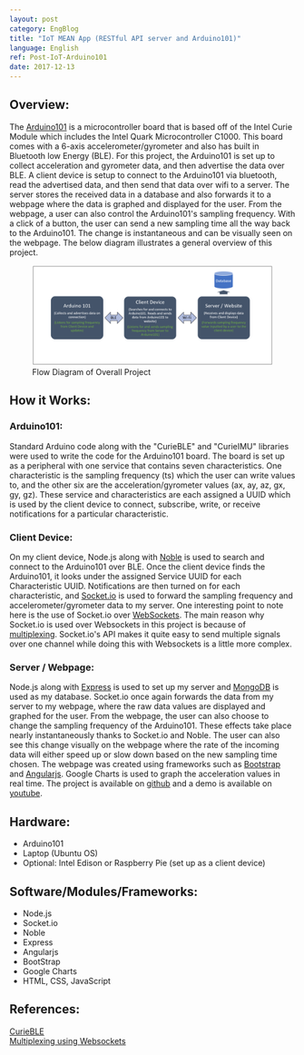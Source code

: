 ```yaml
---
layout: post
category: EngBlog
title: "IoT MEAN App (RESTful API server and Arduino101)"
language: English
ref: Post-IoT-Arduino101
date: 2017-12-13
---
```


## Overview:
The [Arduino101](https://store.arduino.cc/usa/arduino-101) is a microcontroller board that is based off of the Intel Curie Module which includes the Intel Quark Microcontroller C1000.  This board comes with a 6-axis accelerometer/gyrometer and also has built in Bluetooth low Energy (BLE).  For this project, the Arduino101 is set up to collect acceleration and gyrometer data, and then advertise the data over BLE.  A client device is setup to connect to the Arduino101 via bluetooth, read the advertised data, and then send that data over wifi to a server. The server stores the received data in a database and also forwards it to a webpage where the data is graphed and displayed for the user.  From the webpage, a user can also control the Arduino101's sampling frequency.  With a click of a button, the user can send a new sampling time all the way back to the Arduino101. The change is instantaneous and can be visually seen on the webpage. The below diagram illustrates a general overview of this project.

<div class="mb-3">
<figure>
  <img class="mx-auto d-block mb-3" style="width: 800px;" src="/assets/img/projects/arduino101/arduino101_diagram_db.png" alt="a101_diagram">
  <figcaption class="figure-caption text-center">Flow Diagram of Overall Project</figcaption>
</figure>
</div>

## How it Works:
### Arduino101:
Standard Arduino code along with the "CurieBLE" and "CurieIMU" libraries were used to write the code for the Arduino101 board.  The board is set up as a peripheral with one service that contains seven characteristics.  One characteristic is the sampling frequency (ts) which the user can write values to, and the other six are the acceleration/gyrometer values (ax, ay, az, gx, gy, gz).  These service and characteristics are each assigned a UUID which is used by the client device to connect, subscribe, write, or receive notifications for a particular characteristic.  

### Client Device:
On my client device, Node.js along with [Noble](https://github.com/sandeepmistry/noble) is used to search and connect to the Arduino101 over BLE.  Once the client device finds the Arduino101, it looks under the assigned Service UUID for each Characteristic UUID.  Notifications are then turned on for each characteristic, and [Socket.io](https://socket.io/) is used to forward the sampling frequency and accelerometer/gyrometer data to my server.  One interesting point to note here is the use of Socket.io over [WebSockets](https://github.com/websockets/ws).  The main reason why Socket.io is used over Websockets in this project is because of [multiplexing](https://en.wikipedia.org/wiki/Multiplexing).  Socket.io's API makes it quite easy to send multiple signals over one channel while doing this with Websockets is a little more complex.

### Server / Webpage:
Node.js along with [Express](https://expressjs.com/) is used to set up my server and [MongoDB](https://www.mongodb.com/) is used as my database.  Socket.io once again forwards the data from my server to my webpage, where the raw data values are displayed and graphed for the user.  From the webpage, the user can also choose to change the sampling frequency of the Arduino101.  These effects take place nearly instantaneously thanks to Socket.io and Noble. The user can also see this change visually on the webpage where the rate of the incoming data will either speed up or slow down based on the new sampling time chosen.  The webpage was created using frameworks such as [Bootstrap](https://getbootstrap.com/) and [Angularjs](https://angularjs.org/). Google Charts is used to graph the acceleration values in real time.  The project is available on [github](https://github.com/JLSeto/Arduino101) and a demo is available on [youtube](https://www.youtube.com/watch?v=x961tXPIoRY&feature=youtu.be).

## Hardware:
- Arduino101
- Laptop (Ubuntu OS)
- Optional: Intel Edison or Raspberry Pie (set up as a client device)

## Software/Modules/Frameworks:
- Node.js
- Socket.io
- Noble
- Express
- Angularjs
- BootStrap
- Google Charts
- HTML, CSS, JavaScript

## References:
[CurieBLE](https://www.arduino.cc/en/Reference/CurieBLE)<br>
[Multiplexing using Websockets](https://www.rabbitmq.com/blog/2012/02/23/how-to-compose-apps-using-websockets/)<br>
